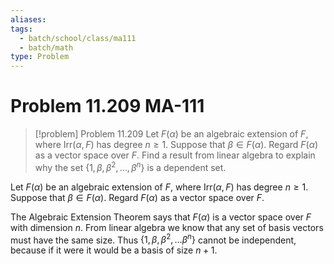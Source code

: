 ```yaml
---
aliases: 
tags:
  - batch/school/class/ma111
  - batch/math
type: Problem
---
```

# Problem 11.209 MA-111

> [!problem] Problem 11.209
> Let $F(\alpha)$ be an algebraic extension of $F$, where $\text{Irr}(\alpha,F)$ has degree $n\geq1$. Suppose that $\beta \in F(\alpha)$. Regard $F(\alpha)$ as a vector space over $F$. Find a result from linear algebra to explain why the set $\{ 1,\beta,\beta^{2},\dots,\beta^{n} \}$ is a dependent set.

Let $F(\alpha)$ be an algebraic extension of $F$, where $\text{Irr}(\alpha,F)$ has degree $n\geq1$. Suppose that $\beta \in F(\alpha)$. Regard $F(\alpha)$ as a vector space over $F$.

The Algebraic Extension Theorem says that $F(\alpha)$ is a vector space over $F$ with dimension $n$. From linear algebra we know that any set of basis vectors must have the same size. Thus $\{ 1,\beta,\beta^{2},\dots \beta^{n} \}$ cannot be independent, because if it were it would be a basis of size $n+1$.
